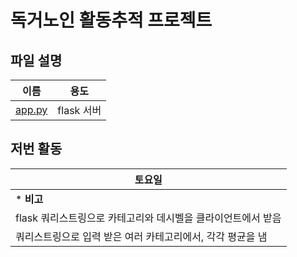 # 독거노인 활동추적 프로젝트

## 파일 설명
| 이름 | 용도 |
| ---- | ---- |
| [app.py](./app.py) | flask 서버 |

## 저번 활동
| 토요일 |
| ---- |
|  * __비고__ |
| flask 쿼리스트링으로 카테고리와 데시벨을 클라이언트에서 받음 |
| 쿼리스트링으로 입력 받은 여러 카테고리에서, 각각 평균을 냄 |
